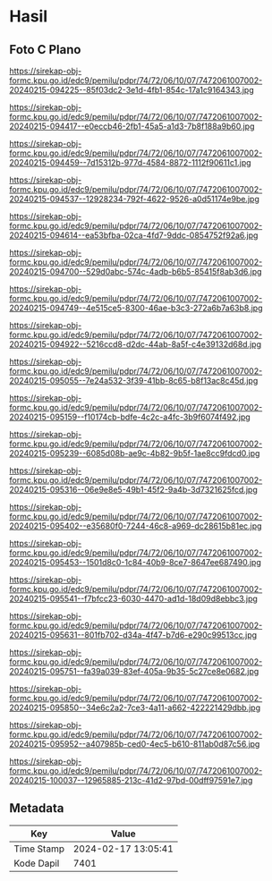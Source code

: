# Hasil

## Foto C Plano

https://sirekap-obj-formc.kpu.go.id/edc9/pemilu/pdpr/74/72/06/10/07/7472061007002-20240215-094225--85f03dc2-3e1d-4fb1-854c-17a1c9164343.jpg

https://sirekap-obj-formc.kpu.go.id/edc9/pemilu/pdpr/74/72/06/10/07/7472061007002-20240215-094417--e0eccb46-2fb1-45a5-a1d3-7b8f188a9b60.jpg

https://sirekap-obj-formc.kpu.go.id/edc9/pemilu/pdpr/74/72/06/10/07/7472061007002-20240215-094459--7d15312b-977d-4584-8872-1112f90611c1.jpg

https://sirekap-obj-formc.kpu.go.id/edc9/pemilu/pdpr/74/72/06/10/07/7472061007002-20240215-094537--12928234-792f-4622-9526-a0d51174e9be.jpg

https://sirekap-obj-formc.kpu.go.id/edc9/pemilu/pdpr/74/72/06/10/07/7472061007002-20240215-094614--ea53bfba-02ca-4fd7-9ddc-0854752f92a6.jpg

https://sirekap-obj-formc.kpu.go.id/edc9/pemilu/pdpr/74/72/06/10/07/7472061007002-20240215-094700--529d0abc-574c-4adb-b6b5-85415f8ab3d6.jpg

https://sirekap-obj-formc.kpu.go.id/edc9/pemilu/pdpr/74/72/06/10/07/7472061007002-20240215-094749--4e515ce5-8300-46ae-b3c3-272a6b7a63b8.jpg

https://sirekap-obj-formc.kpu.go.id/edc9/pemilu/pdpr/74/72/06/10/07/7472061007002-20240215-094922--5216ccd8-d2dc-44ab-8a5f-c4e39132d68d.jpg

https://sirekap-obj-formc.kpu.go.id/edc9/pemilu/pdpr/74/72/06/10/07/7472061007002-20240215-095055--7e24a532-3f39-41bb-8c65-b8f13ac8c45d.jpg

https://sirekap-obj-formc.kpu.go.id/edc9/pemilu/pdpr/74/72/06/10/07/7472061007002-20240215-095159--f10174cb-bdfe-4c2c-a4fc-3b9f6074f492.jpg

https://sirekap-obj-formc.kpu.go.id/edc9/pemilu/pdpr/74/72/06/10/07/7472061007002-20240215-095239--6085d08b-ae9c-4b82-9b5f-1ae8cc9fdcd0.jpg

https://sirekap-obj-formc.kpu.go.id/edc9/pemilu/pdpr/74/72/06/10/07/7472061007002-20240215-095316--06e9e8e5-49b1-45f2-9a4b-3d7321625fcd.jpg

https://sirekap-obj-formc.kpu.go.id/edc9/pemilu/pdpr/74/72/06/10/07/7472061007002-20240215-095402--e35680f0-7244-46c8-a969-dc28615b81ec.jpg

https://sirekap-obj-formc.kpu.go.id/edc9/pemilu/pdpr/74/72/06/10/07/7472061007002-20240215-095453--1501d8c0-1c84-40b9-8ce7-8647ee687490.jpg

https://sirekap-obj-formc.kpu.go.id/edc9/pemilu/pdpr/74/72/06/10/07/7472061007002-20240215-095541--f7bfcc23-6030-4470-ad1d-18d09d8ebbc3.jpg

https://sirekap-obj-formc.kpu.go.id/edc9/pemilu/pdpr/74/72/06/10/07/7472061007002-20240215-095631--801fb702-d34a-4f47-b7d6-e290c99513cc.jpg

https://sirekap-obj-formc.kpu.go.id/edc9/pemilu/pdpr/74/72/06/10/07/7472061007002-20240215-095751--fa39a039-83ef-405a-9b35-5c27ce8e0682.jpg

https://sirekap-obj-formc.kpu.go.id/edc9/pemilu/pdpr/74/72/06/10/07/7472061007002-20240215-095850--34e6c2a2-7ce3-4a11-a662-422221429dbb.jpg

https://sirekap-obj-formc.kpu.go.id/edc9/pemilu/pdpr/74/72/06/10/07/7472061007002-20240215-095952--a407985b-ced0-4ec5-b610-811ab0d87c56.jpg

https://sirekap-obj-formc.kpu.go.id/edc9/pemilu/pdpr/74/72/06/10/07/7472061007002-20240215-100037--12965885-213c-41d2-97bd-00dff97591e7.jpg


## Metadata

| Key        | Value               |
| ---------- | ------------------- |
| Time Stamp | 2024-02-17 13:05:41 |
| Kode Dapil | 7401                |



